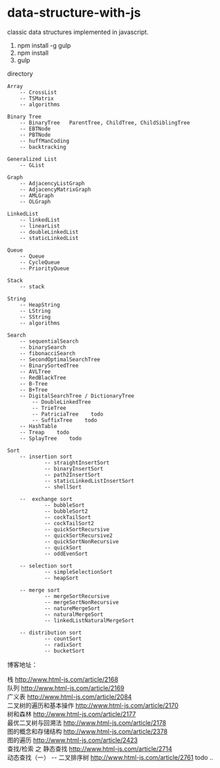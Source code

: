 data-structure-with-js
======================
classic data structures implemented in javascript.

1. npm install -g gulp
2. npm install
3. gulp


directory

    Array
        -- CrossList
        -- TSMatrix
        -- algorithms

    Binary Tree
        -- BinaryTree   ParentTree, ChildTree, ChildSiblingTree
        -- EBTNode
        -- PBTNode
        -- huffManCoding
        -- backtracking

    Generalized List
        -- GList

    Graph
        -- AdjacencyListGraph
        -- AdjacencyMatrixGraph
        -- AMLGraph
        -- OLGraph

    LinkedList
        -- linkedList
        -- linearList
        -- doubleLinkedList
        -- staticLinkedList

    Queue
        -- Queue
        -- CycleQueue
        -- PriorityQueue

    Stack
        -- stack

    String
        -- HeapString
        -- LString
        -- SString
        -- algorithms

    Search
        -- sequentialSearch
        -- binarySearch
        -- fibonacciSearch
        -- SecondOptimalSearchTree
        -- BinarySortedTree
        -- AVLTree
        -- RedBlackTree
        -- B-Tree
        -- B+Tree
        -- DigitalSearchTree / DictionaryTree
            -- DoubleLinkedTree
            -- TrieTree
            -- PatriciaTree    todo
            -- SuffixTree    todo
        -- HashTable
        -- Treap    todo
        -- SplayTree    todo

    Sort
        -- insertion sort
                -- straightInsertSort
                -- binaryInsertSort
                -- path2InsertSort
                -- staticLinkedListInsertSort
                -- shellSort
                
        --  exchange sort
                -- bubbleSort
                -- bubbleSort2
                -- cockTailSort
                -- cockTailSort2
                -- quickSortRecursive
                -- quickSortRecursive2
                -- quickSortNonRecursive
                -- quickSort
                -- oddEvenSort
                
        -- selection sort
                -- simpleSelectionSort
                -- heapSort
                
        -- merge sort
                -- mergeSortRecursive
                -- mergeSortNonRecursive
                -- natureMergeSort
                -- naturalMergeSort
                -- linkedListNaturalMergeSort

        -- distribution sort
                -- countSort
                -- radixSort
                -- bucketSort


博客地址：

栈   http://www.html-js.com/article/2168<br>
队列  http://www.html-js.com/article/2169<br>
广义表 http://www.html-js.com/article/2084<br>
二叉树的遍历和基本操作 http://www.html-js.com/article/2170<br>
树和森林    http://www.html-js.com/article/2177<br>
最优二叉树与回溯法   http://www.html-js.com/article/2178<br>
图的概念和存储结构   http://www.html-js.com/article/2378<br>
图的遍历    http://www.html-js.com/article/2423<br>
查找/检索 之 静态查找    http://www.html-js.com/article/2714<br>
动态查找（一） -- 二叉排序树    http://www.html-js.com/article/2761
todo ..
